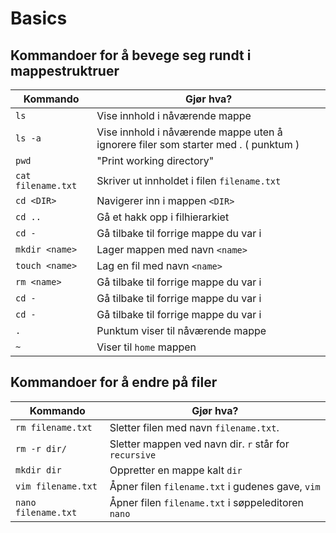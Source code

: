 # Basics

## Kommandoer for å bevege seg rundt i mappestruktruer

| Kommando           | Gjør hva?                                   |
|--------------------|---------------------------------------------|
| `ls`               | Vise innhold i nåværende mappe              |
| `ls -a`            | Vise innhold i nåværende mappe uten å ignorere filer som starter med . ( punktum )|
| `pwd`              | "Print working directory"                   |
| `cat filename.txt` | Skriver ut innholdet i filen `filename.txt` |
| `cd <DIR>`         | Navigerer inn i mappen `<DIR>`              |
| `cd ..`            | Gå et hakk opp i filhierarkiet              |
| `cd -`             | Gå tilbake til forrige mappe du var i       |
| `mkdir <name>`     | Lager mappen med navn `<name>`              |
| `touch <name>`     | Lag en fil med navn `<name>`                |
| `rm <name>`        | Gå tilbake til forrige mappe du var i       |
| `cd -`             | Gå tilbake til forrige mappe du var i       |
| `cd -`             | Gå tilbake til forrige mappe du var i       |
| `.`                | Punktum viser til nåværende mappe           |
| `~`                | Viser til `home` mappen                     |

## Kommandoer for å endre på filer

| Kommando           | Gjør hva?                                   |
|--------------------|---------------------------------------------|
| `rm filename.txt`  | Sletter filen med navn `filename.txt`.      |
| `rm -r dir/`       | Sletter mappen ved navn dir. `r` står for `recursive` |
| `mkdir dir`        | Oppretter en mappe kalt `dir`|
| `vim filename.txt` | Åpner filen `filename.txt` i gudenes gave, `vim`|
| `nano filename.txt`| Åpner filen `filename.txt` i søppeleditoren `nano`|
